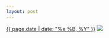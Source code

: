 ```yaml
---
layout: post
---
```


<p>
  <time><a href="/79">{{ page.date | date: "%e %B, %Y" }}</a></time>
  <a href="/79"><img src="{{ site.assets_url }}/79-640.jpg" srcset="{{ site.assets_url }}/79-1280.jpg 1280w, {{ site.assets_url }}/79-960.jpg 960w, {{ site.assets_url }}/79-640.jpg 640w, {{ site.assets_url }}/79-320.jpg 320w" sizes="(min-width: 700px) 50vw, calc(100vw - 2rem)" /></a>
</p>

